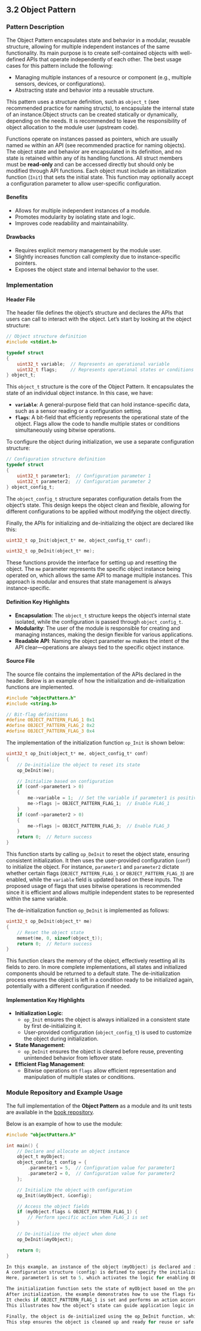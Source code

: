 ## 3.2 Object Pattern

### Pattern Description

The Object Pattern encapsulates state and behavior in a modular, reusable structure, allowing for multiple independent instances of the same functionality.
Its main purpose is to create self-contained objects with well-defined APIs that operate independently of each other.
The best usage cases for this pattern include the following:

- Managing multiple instances of a resource or component (e.g., multiple sensors, devices, or configurations).  
- Abstracting state and behavior into a reusable structure.  

This pattern uses a structure definition, such as `object_t` (see recommended practice for naming structs), to encapsulate the internal state of an instance.Object structs can be created statically or dynamically, depending on the needs.
It is recommended to leave the responsibility of object allocation to the module user (upstream code).  

Functions operate on instances passed as pointers, which are usually named `me` within an API (see recommended practice for naming objects).
The object state and behavior are encapsulated in its definition, and no state is retained within any of its handling functions.
All struct members must be **read-only** and can be accessed directly but should only be modified through API functions.
Each object must include an initialization function (`Init`) that sets the initial state. This function may optionally accept a configuration parameter to allow user-specific configuration.  

#### Benefits

- Allows for multiple independent instances of a module.  
- Promotes modularity by isolating state and logic.  
- Improves code readability and maintainability.  

#### Drawbacks

- Requires explicit memory management by the module user.  
- Slightly increases function call complexity due to instance-specific pointers.
- Exposes the object state and internal behavior to the user.  

### **Implementation**

#### **Header File**

The header file defines the object’s structure and declares the APIs that users can call to interact with the object.
Let’s start by looking at the object structure:

```c
// Object structure definition
#include <stdint.h>

typedef struct
{
    uint32_t variable;  // Represents an operational variable
    uint32_t flags;     // Represents operational states or conditions
} object_t;
```

This `object_t` structure is the core of the Object Pattern. It encapsulates the state of an individual object instance.
In this case, we have:

- **`variable`**: A general-purpose field that can hold instance-specific data, such as a sensor reading or a configuration setting.
- **`flags`**: A bit-field that efficiently represents the operational state of the object. Flags allow the code to handle multiple states or conditions simultaneously using bitwise operations.

To configure the object during initialization, we use a separate configuration structure:

```c
// Configuration structure definition
typedef struct
{
    uint32_t parameter1;  // Configuration parameter 1
    uint32_t parameter2;  // Configuration parameter 2
} object_config_t;
```

The `object_config_t` structure separates configuration details from the object’s state. This design keeps the object clean and flexible, allowing for different configurations to be applied without modifying the object directly.

Finally, the APIs for initializing and de-initializing the object are declared like this:

```c
uint32_t op_Init(object_t* me, object_config_t* conf);

uint32_t op_DeInit(object_t* me);
```

These functions provide the interface for setting up and resetting the object.
The `me` parameter represents the specific object instance being operated on, which allows the same API to manage multiple instances.
This approach is modular and ensures that state management is always instance-specific.

#### **Definition Key Highlights**

- **Encapsulation**: The `object_t` structure keeps the object’s internal state isolated, while the configuration is passed through `object_config_t`.
- **Modularity**: The user of the module is responsible for creating and managing instances, making the design flexible for various applications.
- **Readable API**: Naming the object parameter `me` makes the intent of the API clear—operations are always tied to the specific object instance.

#### **Source File**

The source file contains the implementation of the APIs declared in the header. Below is an example of how the initialization and de-initialization functions are implemented.

```c
#include "objectPattern.h"
#include <string.h>

// Bit-flag definitions
#define OBJECT_PATTERN_FLAG_1 0x1
#define OBJECT_PATTERN_FLAG_2 0x2
#define OBJECT_PATTERN_FLAG_3 0x4
```

The implementation of the initialization function `op_Init` is shown below:

```c
uint32_t op_Init(object_t* me, object_config_t* conf)
{
    // De-initialize the object to reset its state
    op_DeInit(me);

    // Initialize based on configuration
    if (conf->parameter1 > 0)
    {
        me->variable = 1;  // Set the variable if parameter1 is positive
        me->flags |= OBJECT_PATTERN_FLAG_1;  // Enable FLAG_1
    }
    if (conf->parameter2 > 0)
    {
        me->flags |= OBJECT_PATTERN_FLAG_3;  // Enable FLAG_3
    }
    return 0;  // Return success
}
```

This function starts by calling `op_DeInit` to reset the object state, ensuring consistent initialization.
It then uses the user-provided configuration (`conf`) to initialize the object.
For instance, `parameter1` and `parameter2` dictate whether certain flags (`OBJECT_PATTERN_FLAG_1` or `OBJECT_PATTERN_FLAG_3`) are enabled, while the `variable` field is updated based on these inputs.
The proposed usage of flags that uses bitwise operations is recommended since it is  efficient and allows multiple independent states to be represented within the same variable.

The de-initialization function `op_DeInit` is implemented as follows:

```c
uint32_t op_DeInit(object_t* me)
{
    // Reset the object state
    memset(me, 0, sizeof(object_t));
    return 0;  // Return success
}
```

This function clears the memory of the object, effectively resetting all its fields to zero.
In more complete implementations, all states and initialized components should be returned to a default state.
The de-initialization process ensures the object is left in a condition ready to be initialized again, potentially with a different configuration if needed.

#### **Implementation Key Highlights**

- **Initialization Logic**:
  - `op_Init` ensures the object is always initialized in a consistent state by first de-initializing it.
  - User-provided configuration (`object_config_t`) is used to customize the object during initialization.
- **State Management**:
  - `op_DeInit` ensures the object is cleared before reuse, preventing unintended behavior from leftover state.
- **Efficient Flag Management**:
  - Bitwise operations on `flags` allow efficient representation and manipulation of multiple states or conditions.

### **Module Repository and Example Usage**

The full implementation of the **Object Pattern** as a module and its unit tests are available in the [book repository](link).

Below is an example of how to use the module:

```c
#include "objectPattern.h"

int main() {
    // Declare and allocate an object instance
    object_t myObject;
    object_config_t config = {
        .parameter1 = 5,  // Configuration value for parameter1
        .parameter2 = 0,  // Configuration value for parameter2
    };

    // Initialize the object with configuration
    op_Init(&myObject, &config);

    // Access the object fields
    if (myObject.flags & OBJECT_PATTERN_FLAG_1) {
        // Perform specific action when FLAG_1 is set
    }

    // De-initialize the object when done
    op_DeInit(&myObject);

    return 0;
}

In this example, an instance of the object (myObject) is declared and initialized using the op_Init function.
A configuration structure (config) is defined to specify the initialization parameters.
Here, parameter1 is set to 5, which activates the logic for enabling OBJECT_PATTERN_FLAG_1, while parameter2 is left at 0, so no additional flags are enabled.

The initialization function sets the state of myObject based on the provided configuration.
After initialization, the example demonstrates how to use the flags field of the object.
It checks if OBJECT_PATTERN_FLAG_1 is set and performs an action accordingly.
This illustrates how the object’s state can guide application logic in a modular way.

Finally, the object is de-initialized using the op_DeInit function, which resets the state of myObject.
This step ensures the object is cleaned up and ready for reuse or safe disposal, highlighting the importance of proper de-initialization in modular design.
